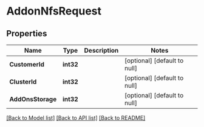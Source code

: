 # AddonNfsRequest

## Properties
Name | Type | Description | Notes
------------ | ------------- | ------------- | -------------
**CustomerId** | **int32** |  | [optional] [default to null]
**ClusterId** | **int32** |  | [optional] [default to null]
**AddOnsStorage** | **int32** |  | [optional] [default to null]

[[Back to Model list]](../README.md#documentation-for-models) [[Back to API list]](../README.md#documentation-for-api-endpoints) [[Back to README]](../README.md)


